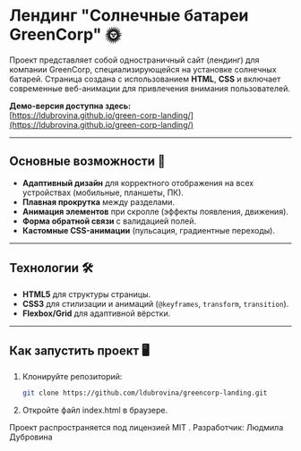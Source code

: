 # Лендинг "Солнечные батареи GreenCorp" 🌞

Проект представляет собой одностраничный сайт (лендинг) для компании GreenCorp, специализирующейся на установке солнечных батарей. Страница создана с использованием **HTML**, **CSS** и включает современные веб-анимации для привлечения внимания пользователей.

**Демо-версия доступна здесь:**  
[https://ldubrovina.github.io/green-corp-landing/](https://ldubrovina.github.io/green-corp-landing/)

---

## Основные возможности 🚀

- **Адаптивный дизайн** для корректного отображения на всех устройствах (мобильные, планшеты, ПК).
- **Плавная прокрутка** между разделами.
- **Анимация элементов** при скролле (эффекты появления, движения).
- **Форма обратной связи** с валидацией полей.
- **Кастомные CSS-анимации** (пульсация, градиентные переходы).

---

## Технологии 🛠️

- **HTML5** для структуры страницы.
- **CSS3** для стилизации и анимаций (`@keyframes`, `transform`, `transition`).
- **Flexbox/Grid** для адаптивной вёрстки.


---

## Как запустить проект 🖥️

1. Клонируйте репозиторий:
   ```bash
   git clone https://github.com/ldubrovina/greencorp-landing.git

2. Откройте файл index.html в браузере.

Проект распространяется под лицензией MIT .
Разработчик: Людмила Дубровина
